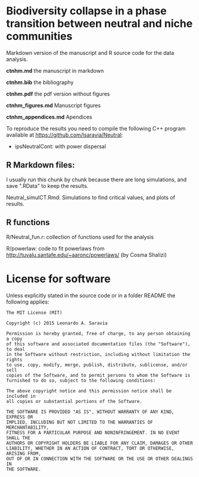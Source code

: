 # Biodiversity collapse in a phase transition between neutral and niche communities

Markdown version of the manuscript and R source code for the data analysis. 

**ctnhm.md** the manuscript in markdown 

**ctnhm.bib** the bibliography

**ctnhm.pdf** the pdf version without figures

**ctnhm_figures.md** Manuscript figures

**ctnhm_appendices.md** Apendices


To reproduce the results you need to compile the following C++ program available at <https://github.com/lsaravia/Neutral>:

+ ipsNeutralCont: with power dispersal


## R Markdown files:

I usually run this chunk by chunk because there are long simulations, and save ".RData" to keep the results.
  
Neutral_simulCT.Rmd: Simulations to find critical values, and plots of results.


## R functions

R/Neutral_fun.r: collection of functions used for the analysis

R/powerlaw: code to fit powerlaws from <http://tuvalu.santafe.edu/~aaronc/powerlaws/> (by Cosma Shalizi)


# License for software

Unless explicitly stated in the source code or in a folder README the following applies:

    The MIT License (MIT)

    Copyright (c) 2015 Leonardo A. Saravia

    Permission is hereby granted, free of charge, to any person obtaining a copy
    of this software and associated documentation files (the "Software"), to deal
    in the Software without restriction, including without limitation the rights
    to use, copy, modify, merge, publish, distribute, sublicense, and/or sell
    copies of the Software, and to permit persons to whom the Software is
    furnished to do so, subject to the following conditions:

    The above copyright notice and this permission notice shall be included in
    all copies or substantial portions of the Software.

    THE SOFTWARE IS PROVIDED "AS IS", WITHOUT WARRANTY OF ANY KIND, EXPRESS OR
    IMPLIED, INCLUDING BUT NOT LIMITED TO THE WARRANTIES OF MERCHANTABILITY,
    FITNESS FOR A PARTICULAR PURPOSE AND NONINFRINGEMENT. IN NO EVENT SHALL THE
    AUTHORS OR COPYRIGHT HOLDERS BE LIABLE FOR ANY CLAIM, DAMAGES OR OTHER
    LIABILITY, WHETHER IN AN ACTION OF CONTRACT, TORT OR OTHERWISE, ARISING FROM,
    OUT OF OR IN CONNECTION WITH THE SOFTWARE OR THE USE OR OTHER DEALINGS IN
    THE SOFTWARE.



